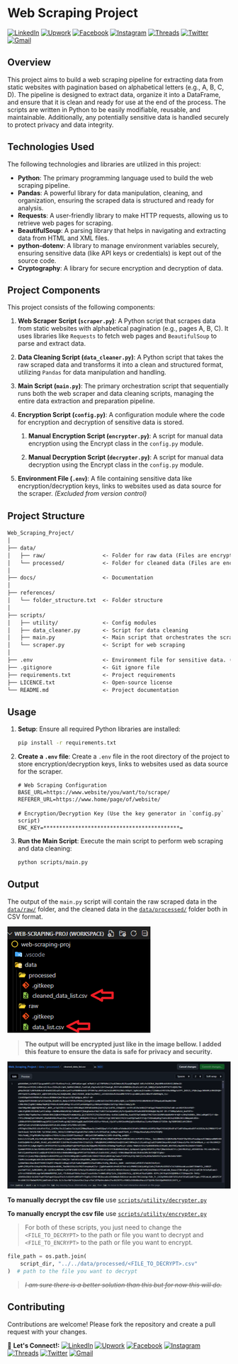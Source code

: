 # Web Scraping Project

[![LinkedIn](https://img.shields.io/badge/-LinkedIn-0077B5?style=flat-square&logo=linkedin&logoColor=white)](https://www.linkedin.com/in/mrjxtr)
[![Upwork](https://img.shields.io/badge/-Upwork-6fda44?style=flat-square&logo=upwork&logoColor=white)](https://www.upwork.com/freelancers/~01f2fd0e74a0c5055a?mp_source=share)
[![Facebook](https://img.shields.io/badge/-Facebook-1877F2?style=flat-square&logo=facebook&logoColor=white)](https://www.facebook.com/mrjxtr)
[![Instagram](https://img.shields.io/badge/-Instagram-E4405F?style=flat-square&logo=instagram&logoColor=white)](https://www.instagram.com/mrjxtr)
[![Threads](https://img.shields.io/badge/-Threads-000000?style=flat-square&logo=threads&logoColor=white)](https://www.threads.net/@mrjxtr)
[![Twitter](https://img.shields.io/badge/-Twitter-1DA1F2?style=flat-square&logo=twitter&logoColor=white)](https://twitter.com/mrjxtr)
[![Gmail](https://img.shields.io/badge/-Gmail-D14836?style=flat-square&logo=gmail&logoColor=white)](mailto:youremail@gmail.com)

## Overview

This project aims to build a web scraping pipeline for extracting data from static websites with pagination based on alphabetical letters (e.g., A, B, C, D). The pipeline is designed to extract data, organize it into a DataFrame, and ensure that it is clean and ready for use at the end of the process. The scripts are written in Python to be easily modifiable, reusable, and maintainable. Additionally, any potentially sensitive data is handled securely to protect privacy and data integrity.

## Technologies Used

The following technologies and libraries are utilized in this project:

- **Python**: The primary programming language used to build the web scraping pipeline.
- **Pandas**: A powerful library for data manipulation, cleaning, and organization, ensuring the scraped data is structured and ready for analysis.
- **Requests**: A user-friendly library to make HTTP requests, allowing us to retrieve web pages for scraping.
- **BeautifulSoup**: A parsing library that helps in navigating and extracting data from HTML and XML files.
- **python-dotenv**: A library to manage environment variables securely, ensuring sensitive data (like API keys or credentials) is kept out of the source code.
- **Cryptography**: A library for secure encryption and decryption of data.

## Project Components

This project consists of the following components:

1. **Web Scraper Script (`scraper.py`)**: A Python script that scrapes data from static websites with alphabetical pagination (e.g., pages A, B, C). It uses libraries like `Requests` to fetch web pages and `BeautifulSoup` to parse and extract data.

2. **Data Cleaning Script (`data_cleaner.py`)**: A Python script that takes the raw scraped data and transforms it into a clean and structured format, utilizing `Pandas` for data manipulation and handling.

3. **Main Script (`main.py`)**: The primary orchestration script that sequentially runs both the web scraper and data cleaning scripts, managing the entire data extraction and preparation pipeline.

4. **Encryption Script (`config.py`)**: A configuration module where the code for encryption and decryption of sensitive data is stored.

   1. **Manual Encryption Script (`encrypter.py`)**: A script for manual data encryption using the Encrypt class in the `config.py` module.

   2. **Manual Decryption Script (`decrypter.py`)**: A script for manual data decryption using the Encrypt class in the `config.py` module.

5. **Environment File (`.env`)**: A file containing sensitive data like encryption/decryption keys, links to websites used as data source for the scraper. *(Excluded from version control)*

## Project Structure

```txt
Web_Scraping_Project/
│
├── data/
│   ├── raw/                  <- Folder for raw data (Files are encrypted for privacy and security)
│   └── processed/            <- Folder for cleaned data (Files are encrypted for privacy and security)
│
├── docs/                     <- Documentation
│
├── references/
│   └── folder_structure.txt  <- Folder structure
│
├── scripts/
│   ├── utility/              <- Config modules
│   ├── data_cleaner.py       <- Script for data cleaning
│   ├── main.py               <- Main script that orchestrates the scraping and cleaning
│   └── scraper.py            <- Script for web scraping
│
├── .env                      <- Environment file for sensitive data. (Excluded from version control)
├── .gitignore                <- Git ignore file
├── requirements.txt          <- Project requirements
├── LICENCE.txt               <- Open-source license
└── README.md                 <- Project documentation
```

## Usage

1. **Setup**: Ensure all required Python libraries are installed:

   ```bash
   pip install -r requirements.txt
   ```

2. **Create a `.env` file**: Create a `.env` file in the root directory of the project to store encryption/decryption keys, links to websites used as data source for the scraper.

   ```.env
   # Web Scraping Configuration
   BASE_URL=https://www.website/you/want/to/scrape/
   REFERER_URL=https://www.home/page/of/website/ 

   # Encryption/Decryption Key (Use the key generator in `config.py` script)
   ENC_KEY=*******************************************=
   ```

3. **Run the Main Script**: Execute the main script to perform web scraping and data cleaning:

   ```bash
   python scripts/main.py
   ```

## Output

The output of the `main.py` script will contain the raw scraped data in the [`data/raw/`](data/raw/) folder, and the cleaned data in the [`data/processed/`](data/processed/) folder both in CSV format.

![csv_output](docs/output.png)

>**The output will be encrypted just like in the image bellow. I added this feature to ensure the data is safe for privacy and security.**

![encrypted_output](docs/encrypted_data.png)

**To manually decrypt the csv file** use [`scripts/utility/decrypter.py`](scripts/utility/decrypter.py)

**To manually encrypt the csv file** use [`scripts/utility/encrypter.py`](scripts/utility/encrypter.py)

> For both of these scripts, you just need to change the `<FILE_TO_DECRYPT>` to the path or file you want to decrypt and `<FILE_TO_ENCRYPT>` to the path or file you want to encrypt.

```python
file_path = os.path.join(
    script_dir, "../../data/processed/<FILE_TO_DECRYPT>.csv"
)  # path to the file you want to decrypt
```

>~~*I am sure there is a better solution than this but for now this will do.*~~

## Contributing

Contributions are welcome! Please fork the repository and create a pull request with your changes.

📝 **Let's Connect!:**
[![LinkedIn](https://img.shields.io/badge/-LinkedIn-0077B5?style=flat-square&logo=linkedin&logoColor=white)](https://www.linkedin.com/in/mrjxtr)
[![Upwork](https://img.shields.io/badge/-Upwork-6fda44?style=flat-square&logo=upwork&logoColor=white)](https://www.upwork.com/freelancers/~01f2fd0e74a0c5055a?mp_source=share)
[![Facebook](https://img.shields.io/badge/-Facebook-1877F2?style=flat-square&logo=facebook&logoColor=white)](https://www.facebook.com/mrjxtr)
[![Instagram](https://img.shields.io/badge/-Instagram-E4405F?style=flat-square&logo=instagram&logoColor=white)](https://www.instagram.com/mrjxtr)
[![Threads](https://img.shields.io/badge/-Threads-000000?style=flat-square&logo=threads&logoColor=white)](https://www.threads.net/@mrjxtr)
[![Twitter](https://img.shields.io/badge/-Twitter-1DA1F2?style=flat-square&logo=twitter&logoColor=white)](https://twitter.com/mrjxtr)
[![Gmail](https://img.shields.io/badge/-Gmail-D14836?style=flat-square&logo=gmail&logoColor=white)](mailto:youremail@gmail.com)
